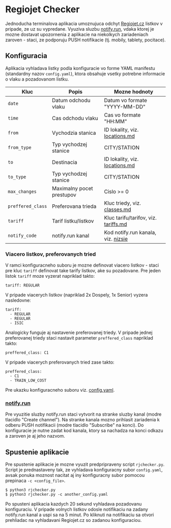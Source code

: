 # Regiojet Checker

Jednoducha terminalova aplikacia umoznujuca odchyt [Regiojet.cz](https://regiojet.cz/) listkov v pripade, ze uz su vypredane. Vyuziva sluzbu [notify.run](https://notify.run/), vdaka ktorej je mozne dostavat upozornenia z aplikacie na niekolkych zariadeniach zaroven - staci, ze podporuju PUSH notifikacie (tj. mobily, tablety, pocitace).

## Konfiguracia

Aplikacia vyhladava listky podla konfiguracie vo forme YAML manifestu (standardny nazov `config.yaml`), ktora obsahuje vsetky potrebne informacie o vlaku a pozadovanom listku.

| Kluc            	| Popis                	| Mozne hodnoty                        	|
|-----------------	|----------------------	|--------------------------------------	|
| `date`            	| Datum odchodu vlaku  	| Datum vo formate "YYYY-MM-DD"        	|
| `time`            	| Cas odchodu vlaku    	| Cas vo formate "HH:MM"               	|
| `from`            	| Vychodzia stanica    	| ID lokality, viz. [locations.md](locations.md)       	|
| `from_type`            	| Typ vychodzej stanice    	| CITY/STATION       	|
| `to`              	| Destinacia           	| ID lokality, viz. [locations.md](locations.md)       	|
| `to_type`            	| Typ vychodzej stanice    	| CITY/STATION       	|
| `max_changes`            	| Maximalny pocet prestupov    	| Cislo >= 0       	|
| `preffered_class` 	| Preferovana trieda        	| Kluc triedy, viz. [classes.md](classes.md)         	|
| `tariff`          	| Tarif listku/listkov 	| Kluc tarifu/tarifov, viz. [tariffs.md](tariffs.md) 	|
| `notify_code`     	| notify.run kanal     	| Kod notify.run kanala, viz. [nizsie](#notifyrun)   	|

### Viacero listkov, preferovanych tried

V ramci konfiguracneho suboru je mozne definovat viacero listkov - staci pre kluc `tariff` definovat take tarify listkov, ake su pozadovane. Pre jeden listok  `tariff` moze vyzerat napriklad takto:
```
tariff: REGULAR
```

V pripade viacerych listkov (napriklad 2x Dospely, 1x Senior) vyzera nasledovne:
```
tariff:
  - REGULAR
  - REGULAR
  - ISIC
```

Analogicky funguje aj nastavenie preferovanej triedy. V pripade jednej preferovanej triedy staci nastavit parameter `preffered_class` napriklad takto:
```
preffered_class: C1
```

V pripade viacerych preferovanych tried zase takto:
```
preffered_class:
  - C1
  - TRAIN_LOW_COST
```

Pre ukazku konfiguracneho suboru viz. [config.yaml](config.yaml).

### [notify.run](https://notify.run/)

Pre vyuzitie sluzby notify.run staci vytvorit na stranke sluzby kanal (modre tlacidlo "Create channel"). Na stranke kanala mozno prihlasit zariadenia k odberu PUSH notifikacii (modre tlacidlo "Subscribe" na konci). Do konfiguracie je nutne zadat kod kanala, ktory sa nachadza na konci odkazu a zaroven je aj jeho nazvom. 

## Spustenie aplikacie

Pre spustenie aplikacie je mozne vyuzit predpripraveny script `rjchecker.py`. Script je prednastaveny tak, ze vyhladava konfiguracny subor `config.yaml`, avsak ponuka moznost nacitat aj iny konfiguracny subor pomocou prepinaca `-c <config_file>`.

```
$ python3 rjchecker.py
$ python3 rjchecker.py -c another_config.yaml
```


Po spusteni aplikacia kazdych 20 sekund vyhladava pozadovanu konfiguraciu. V pripade volnych listkov odosle notifikaciu na zadany notify.run kanal a uspi sa na 5 minut. Po kliknuti na notifikaciu sa otvori prehliadac na vyhladavani Regiojet.cz so zadanou konfiguraciou.
